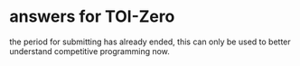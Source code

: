 # answers for TOI-Zero
the period for submitting has already ended, this can only be used to better understand competitive programming now.
